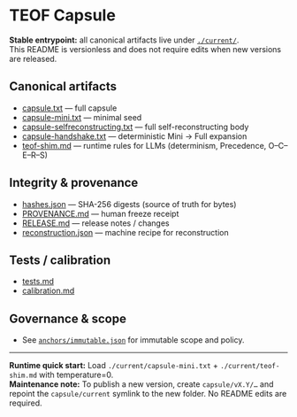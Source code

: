 # TEOF Capsule

**Stable entrypoint:** all canonical artifacts live under [`./current/`](./current/).  
This README is versionless and does not require edits when new versions are released.

## Canonical artifacts
- [capsule.txt](./current/capsule.txt) — full capsule
- [capsule-mini.txt](./current/capsule-mini.txt) — minimal seed
- [capsule-selfreconstructing.txt](./current/capsule-selfreconstructing.txt) — full self-reconstructing body
- [capsule-handshake.txt](./current/capsule-handshake.txt) — deterministic Mini → Full expansion
- [teof-shim.md](./current/teof-shim.md) — runtime rules for LLMs (determinism, Precedence, O–C–E–R–S)

## Integrity & provenance
- [hashes.json](./current/hashes.json) — SHA-256 digests (source of truth for bytes)
- [PROVENANCE.md](./current/PROVENANCE.md) — human freeze receipt
- [RELEASE.md](./current/RELEASE.md) — release notes / changes
- [reconstruction.json](./current/reconstruction.json) — machine recipe for reconstruction

## Tests / calibration
- [tests.md](./current/tests.md)
- [calibration.md](./current/calibration.md)

## Governance & scope
- See [`anchors/immutable.json`](../anchors/immutable.json) for immutable scope and policy.

---

**Runtime quick start:** Load `./current/capsule-mini.txt` + `./current/teof-shim.md` with temperature=0.  
**Maintenance note:** To publish a new version, create `capsule/vX.Y/…` and repoint the `capsule/current` symlink to the new folder. No README edits are required.
